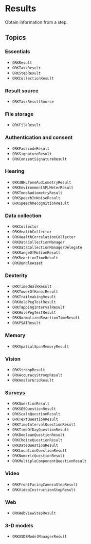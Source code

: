 # Results

Obtain information from a step.

## Topics

### Essentials

- ``ORKResult``
- ``ORKTaskResult``
- ``ORKStepResult``
- ``ORKCollectionResult``

### Result source

- ``ORKTaskResultSource``

### File storage

- ``ORKFileResult``

### Authentication and consent

- ``ORKPasscodeResult``
- ``ORKSignatureResult``
- ``ORKConsentSignatureResult``

### Hearing

- ``ORKdBHLToneAudiometryResult``
- ``ORKEnvironmentSPLMeterResult``
- ``ORKToneAudiometryResult``
- ``ORKSpeechInNoiseResult``
- ``ORKSpeechRecognitionResult``

### Data collection

- ``ORKCollector``
- ``ORKHealthCollector``
- ``ORKHealthCorrelationCollector``
- ``ORKDataCollectionManager``
- ``ORKDataCollectionManagerDelegate``
- ``ORKRangeOfMotionResult``
- ``ORKReactionTimeResult``
- ``ORKBundleAsset``

### Dexterity

- ``ORKTimedWalkResult``
- ``ORKTowerOfHanoiResult``
- ``ORKTrailmakingResult``
- ``ORKHolePegTestResult``
- ``ORKTappingIntervalResult``
- ``ORKHolePegTestResult``
- ``ORKNormalizedReactionTimeResult``
- ``ORKPSATResult``

### Memory

- ``ORKSpatialSpanMemoryResult``

### Vision

- ``ORKStroopResult``
- ``ORKAccuracyStroopResult``
- ``ORKAmslerGridResult``

### Surveys

- ``ORKQuestionResult``
- ``ORKSESQuestionResult``
- ``ORKScaleQuestionResult``
- ``ORKTextQuestionResult``
- ``ORKTimeIntervalQuestionResult``
- ``ORKTimeOfDayQuestionResult``
- ``ORKBooleanQuestionResult``
- ``ORKChoiceQuestionResult``
- ``ORKDateQuestionResult``
- ``ORKLocationQuestionResult``
- ``ORKNumericQuestionResult``
- ``ORKMultipleComponentQuestionResult``

### Video

- ``ORKFrontFacingCameraStepResult``
- ``ORKVideoInstructionStepResult``

### Web

- ``ORKWebViewStepResult``

### 3-D models

- ``ORKUSDZModelManagerResult``
